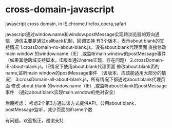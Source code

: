 cross-domain-javascript
=======================

javascript cross domain, in IE,chrome,firefox,opera,safari


javascript通过window.name和window.postMessage实现跨浏览器的双向通信，通信主要是通过callback机制，回调支持
有3个版本，表示about:blank的支持情况
1.crossDomain-no-about-blank.js，没有about:blank代理页面
  直接修改 main window 的window.name（IE）,或监听main window的postMessage事件
  （如果其他跨域支持脚本，IE版本通过name实现，存在问题）
2.crossDomain-IE-about-blank.js，IE情况下使用about:blank代理页面
  修改about:blank页的name,监听main window的postMessage事件
  （该版本，应该能适用大部分的情况）
3.crossDomain-all-about-blank.js，所有情况下都通过about:blank代理页面
  修改 about:blank 的window.name（IE）,或监听about:blank的postMessage事件 
 （通过about:blank实现main.window的绝对安全）

后期考虑：
    考虑2个第3方通过该方式提供API，公用about:blank，postMessage监听，减少页面的iframe个数

有问题，欢迎指正，谢谢支持
